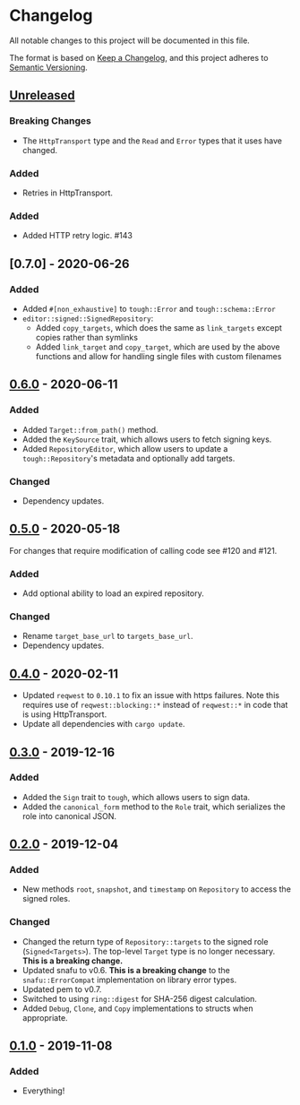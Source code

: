 # Changelog
All notable changes to this project will be documented in this file.

The format is based on [Keep a Changelog](https://keepachangelog.com/en/1.0.0/),
and this project adheres to [Semantic Versioning](https://semver.org/spec/v2.0.0.html).

## [Unreleased]
### Breaking Changes
- The `HttpTransport` type and the `Read` and `Error` types that it uses have changed.

### Added
- Retries in HttpTransport.

### Added
- Added HTTP retry logic. #143

## [0.7.0] - 2020-06-26

### Added
- Added `#[non_exhaustive]` to `tough::Error` and `tough::schema::Error`
- `editor::signed::SignedRepository`:
  - Added `copy_targets`, which does the same as `link_targets` except copies rather than symlinks
  - Added `link_target` and `copy_target`, which are used by the above functions and allow for handling single files with custom filenames

## [0.6.0] - 2020-06-11

### Added
- Added `Target::from_path()` method.
- Added the `KeySource` trait, which allows users to fetch signing keys.
- Added `RepositoryEditor`, which allow users to update a `tough::Repository`'s metadata and optionally add targets.

### Changed
- Dependency updates.

## [0.5.0] - 2020-05-18

For changes that require modification of calling code see #120 and #121.

### Added
- Add optional ability to load an expired repository.

### Changed
- Rename `target_base_url` to `targets_base_url`.
- Dependency updates.

## [0.4.0] - 2020-02-11
- Updated `reqwest` to `0.10.1` to fix an issue with https failures. Note this requires use of `reqwest::blocking::*` instead of `reqwest::*` in code that is using HttpTransport.
- Update all dependencies with `cargo update`.

## [0.3.0] - 2019-12-16
### Added
- Added the `Sign` trait to `tough`, which allows users to sign data.
- Added the `canonical_form` method to the `Role` trait, which serializes the role into canonical JSON.

## [0.2.0] - 2019-12-04
### Added
- New methods `root`, `snapshot`, and `timestamp` on `Repository` to access the signed roles.

### Changed
- Changed the return type of `Repository::targets` to the signed role (`Signed<Targets>`). The top-level `Target` type is no longer necessary. **This is a breaking change.**
- Updated snafu to v0.6. **This is a breaking change** to the `snafu::ErrorCompat` implementation on library error types.
- Updated pem to v0.7.
- Switched to using `ring::digest` for SHA-256 digest calculation.
- Added `Debug`, `Clone`, and `Copy` implementations to structs when appropriate.

## [0.1.0] - 2019-11-08
### Added
- Everything!

[Unreleased]: https://github.com/awslabs/tough/compare/tough-v0.6.0...HEAD
[0.6.0]: https://github.com/awslabs/tough/compare/tough-v0.5.0...tough-v0.6.0
[0.5.0]: https://github.com/awslabs/tough/compare/tough-v0.4.0...tough-v0.5.0
[0.4.0]: https://github.com/awslabs/tough/compare/tough-v0.3.0...tough-v0.4.0
[0.3.0]: https://github.com/awslabs/tough/compare/tough-v0.2.0...tough-v0.3.0
[0.2.0]: https://github.com/awslabs/tough/compare/tough-v0.1.0...tough-v0.2.0
[0.1.0]: https://github.com/awslabs/tough/releases/tag/tough-v0.1.0
